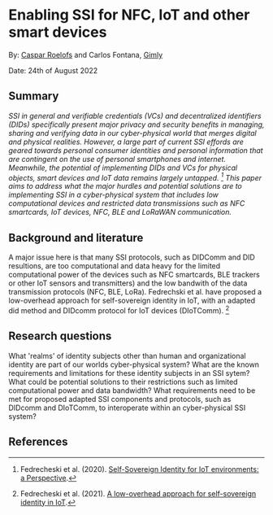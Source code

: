 # Enabling SSI for NFC, IoT and other smart devices
By: [Caspar Roelofs](mailto:caspar@gimly.io) and Carlos Fontana, [Gimly](https://www.gimly.io)

Date: 24th of August 2022
## Summary
*SSI in general and verifiable credentials (VCs) and decentralized identifiers (DIDs) specifically present major privacy and security benefits in managing, sharing and verifying data in our cyber-physical world that merges digital and physical realities. However, a large part of current SSI effords are geared towards personal consumer identities and personal information that are contingent on the use of personal smartphones and internet. Meanwhile, the potential of implementing DIDs and VCs for physical objects, smart devices and IoT data remains largely untapped. [^1] This paper aims to address what the major hurdles and potential solutions are to implementing SSI in a cyber-physical system that includes low computational devices and restricted data transmissions such as NFC smartcards, IoT devices, NFC, BLE and LoRaWAN communication.*

## Background and literature
A major issue here is that many SSI protocols, such as DIDComm and DID resultions, are too computational and data heavy for the limited computational power of the devices such as NFC smartcards, BLE trackers or other IoT sensors and transmitters) and the low bandwith of the data transmission protocols (NFC, BLE, LoRa). Fedrechski et al. have proposed a low-overhead approach for self-sovereign identity in IoT, with an adapted did method and DIDcomm protocol for IoT devices (DIoTComm). [^2]

## Research questions
What 'realms' of identity subjects other than human and organizational identity are part of our worlds cyber-physical system?
What are the known requirements and limitations for these identity subjects in an SSI sytem?
What could be potential solutions to their restrictions such as limited computational power and data bandwidth?
What requirements need to be met for proposed adapted SSI components and protocols, such as DIDcomm and DIoTComm, to interoperate within an cyber-physical SSI system?

## References
[^1]: Fedrecheski et al. (2020). [Self-Sovereign Identity for IoT environments: a Perspective](https://github.com/Gimly-Blockchain/literature/blob/main/G%20Fedrecheski%20et%20al%202020_Self-Sovereign%20Identity%20for%20IoT%20environments%20-%20A%20Perspective.pdf).
[^2]: Fedrecheski et al. (2021). [A low-overhead approach for self-sovereign identity in IoT](https://github.com/Gimly-Blockchain/literature/blob/main/G%20Fedrecheski%20et%20al%202021_A%20low-overhead%20approach%20for%20self-sovereign%20identity%20in%20IoT.pdf).

